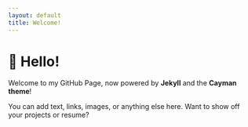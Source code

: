 ```yaml
---
layout: default
title: Welcome!
---
```


# 👋 Hello!

Welcome to my GitHub Page, now powered by **Jekyll** and the **Cayman theme**!

You can add text, links, images, or anything else here. Want to show off your projects or resume?

